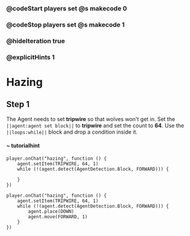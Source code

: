 ### @codeStart players set @s makecode 0
### @codeStop players set @s makecode 1

### @hideIteration true 
### @explicitHints 1


# Hazing 

## Step 1
The Agent needs to set **tripwire** so that wolves won't get in. Set the ``||agent:agent set block||`` to **tripwire** and set the count to **64**. Use the ``||loops:while||`` block and drop a condition inside it.  

#### ~ tutorialhint

```blocks
player.onChat("hazing", function () {
    agent.setItem(TRIPWIRE, 64, 1)
    while (!(agent.detect(AgentDetection.Block, FORWARD))) {
    	
    }
})

``` 
```ghost
player.onChat("hazing", function () {
    agent.setItem(TRIPWIRE, 64, 1)
    while (!(agent.detect(AgentDetection.Block, FORWARD))) {
        agent.place(DOWN)
        agent.move(FORWARD, 1)
    }
})
```
